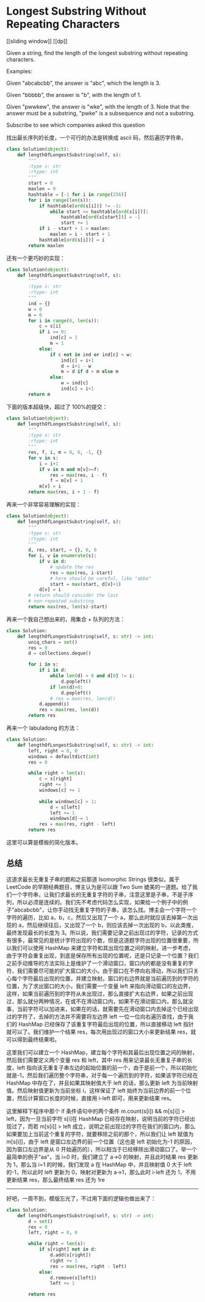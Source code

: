 # Longest Substring Without Repeating Characters

[[sliding window]] [[dp]]

Given a string, find the length of the longest substring without repeating characters.

Examples:

Given "abcabcbb", the answer is "abc", which the length is 3.

Given "bbbbb", the answer is "b", with the length of 1.

Given "pwwkew", the answer is "wke", with the length of 3. Note that the answer must be a substring, "pwke" is a subsequence and not a substring.

Subscribe to see which companies asked this question

找出最长序列的长度，一个可行的办法是转换成 ascii 码，然后遍历字符串，

```python
class Solution(object):
    def lengthOfLongestSubstring(self, s):
        """
        :type s: str
        :rtype: int
        """
        start = 0
        maxlen = 0
        hashtable = [-1 for i in range(256)]
        for i in range(len(s)):
            if hashtable[ord(s[i])] != -1:
                while start <= hashtable[ord(s[i])]:
                    hashtable[ord(s[start])] = -1
                    start += 1
            if i - start + 1 > maxlen:
                maxlen = i - start + 1
            hashtable[ord(s[i])] = i
        return maxlen
```

还有一个更巧妙的实现：

```Python
class Solution(object):
    def lengthOfLongestSubstring(self, s):
        """
        :type s: str
        :rtype: int
        """
        ind = {}
        w = 0
        m = 0
        for i in range(0, len(s)):
            c = s[i]
            if i == 0:
                ind[c] = 1
                m = 1
            else:
                if c not in ind or ind[c] < w:
                    ind[c] = i+1
                    d = i+1 - w
                    m = d if d > m else m
                else:
                    w = ind[c]
                    ind[c] = i+1
        return m
```

下面的版本超级快，超过了 100%的提交：

```python
class Solution(object):
    def lengthOfLongestSubstring(self, s):
        """
        :type s: str
        :rtype: int
        """
        res, f, i, m = 0, 0, -1, {}
        for v in s:
            i = i+1
            if v in m and m[v]>=f:
                res = max(res, i - f)
                f = m[v] + 1
            m[v] = i
        return max(res, i + 1 - f)
```

再来一个非常容易理解的实现：

```Python
class Solution(object):
    def lengthOfLongestSubstring(self, s):
        """
        :type s: str
        :rtype: int
        """
        d, res, start, = {}, 0, 0
        for i, v in enumerate(s):
            if v in d:
                # update the res
                res = max(res, i-start)
                # here should be careful, like "abba"
                start = max(start, d[v]+1)
            d[v] = i
        # return should consider the last
        # non-repeated substring
        return max(res, len(s)-start)
```

再来一个我自己想出来的，用集合 + 队列的方法：

```Python
class Solution:
    def lengthOfLongestSubstring(self, s: str) -> int:
        uniq_chars = set()
        res = 0
        d = collections.deque()

        for i in s:
            if i in d:
                while len(d) > 0 and d[0] != i:
                    d.popleft()
                if len(d)>0:
                    d.popleft()
                # res = max(res, len(d))
            d.append(i)
            res = max(res, len(d))
        return res
```

再来一个 labuladong 的方法：

```python
class Solution:
    def lengthOfLongestSubstring(self, s: str) -> int:
        left, right = 0, 0
        windows = defaultdict(int)
        res = 0

        while right < len(s):
            c = s[right]
            right += 1
            windows[c] += 1
            
            while windows[c] > 1:
                d = s[left]
                left += 1
                windows[d]-= 1
            res = max(res, right - left)
        return res
```

这里可以算是模板的简化版本。

## 总结

这道求最长无重复子串的题和之前那道 Isomorphic Strings 很类似，属于 LeetCode 的早期经典题目，博主认为是可以跟 Two Sum 媲美的一道题。给了我们一个字符串，让我们求最长的无重复字符的子串，注意这里是子串，不是子序列，所以必须是连续的。我们先不考虑代码怎么实现，如果给一个例子中的例子"abcabcbb"，让你手动找无重复字符的子串，该怎么找。博主会一个字符一个字符的遍历，比如 a，b，c，然后又出现了一个 a，那么此时就应该去掉第一次出现的 a，然后继续往后，又出现了一个 b，则应该去掉一次出现的 b，以此类推，最终发现最长的长度为 3。所以说，我们需要记录之前出现过的字符，记录的方式有很多，最常见的是统计字符出现的个数，但是这道题字符出现的位置很重要，所以我们可以使用 HashMap 来建立字符和其出现位置之间的映射。进一步考虑，由于字符会重复出现，到底是保存所有出现的位置呢，还是只记录一个位置？我们之前手动推导的方法实际上是维护了一个滑动窗口，窗口内的都是没有重复的字符，我们需要尽可能的扩大窗口的大小。由于窗口在不停向右滑动，所以我们只关心每个字符最后出现的位置，并建立映射。窗口的右边界就是当前遍历到的字符的位置，为了求出窗口的大小，我们需要一个变量 left 来指向滑动窗口的左边界，这样，如果当前遍历到的字符从未出现过，那么直接扩大右边界，如果之前出现过，那么就分两种情况，在或不在滑动窗口内，如果不在滑动窗口内，那么就没事，当前字符可以加进来，如果在的话，就需要先在滑动窗口内去掉这个已经出现过的字符了，去掉的方法并不需要将左边界 left 一位一位向右遍历查找，由于我们的 HashMap 已经保存了该重复字符最后出现的位置，所以直接移动 left 指针就可以了。我们维护一个结果 res，每次用出现过的窗口大小来更新结果 res，就可以得到最终结果啦。

这里我们可以建立一个 HashMap，建立每个字符和其最后出现位置之间的映射，然后我们需要定义两个变量 res 和 left，其中 res 用来记录最长无重复子串的长度，left 指向该无重复子串左边的起始位置的前一个，由于是前一个，所以初始化就是-1，然后我们遍历整个字符串，对于每一个遍历到的字符，如果该字符已经在 HashMap 中存在了，并且如果其映射值大于 left 的话，那么更新 left 为当前映射值。然后映射值更新为当前坐标 i，这样保证了 left 始终为当前边界的前一个位置，然后计算窗口长度的时候，直接用 i-left 即可，用来更新结果 res。

这里解释下程序中那个 if 条件语句中的两个条件 m.count(s[i]) && m[s[i]] > left，因为一旦当前字符 s[i]在 HashMap 已经存在映射，说明当前的字符已经出现过了，而若 m[s[i]] > left 成立，说明之前出现过的字符在我们的窗口内，那么如果要加上当前这个重复的字符，就要移除之前的那个，所以我们让 left 赋值为 m[s[i]]，由于 left 是窗口左边界的前一个位置（这也是 left 初始化为-1 的原因，因为窗口左边界是从 0 开始遍历的），所以相当于已经移除出滑动窗口了。举一个最简单的例子"aa"，当 i=0 时，我们建立了 a->0 的映射，并且此时结果 res 更新为 1，那么当 i=1 的时候，我们发现 a 在 HashMap 中，并且映射值 0 大于 left 的-1，所以此时 left 更新为 0，映射对更新为 a->1，那么此时 i-left 还为 1，不用更新结果 res，那么最终结果 res 还为 1re

----

好吧，一周不到，模版忘光了，不过用下面的逻辑也做出来了：

```python
class Solution:
    def lengthOfLongestSubstring(self, s: str) -> int:
        d = set()
        res = 0
        left, right = 0, 0

        while right < len(s):
            if s[right] not in d:
                d.add(s[right])
                right += 1
                res = max(res, right - left)
            else:
                d.remove(s[left])
                left += 1

        return res
```
